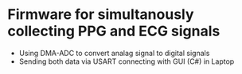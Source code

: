 # Firmware for simultanously collecting PPG and ECG signals

* Using DMA-ADC to convert analag signal to digital signals
* Sending both data via USART connecting with GUI (C#) in Laptop
